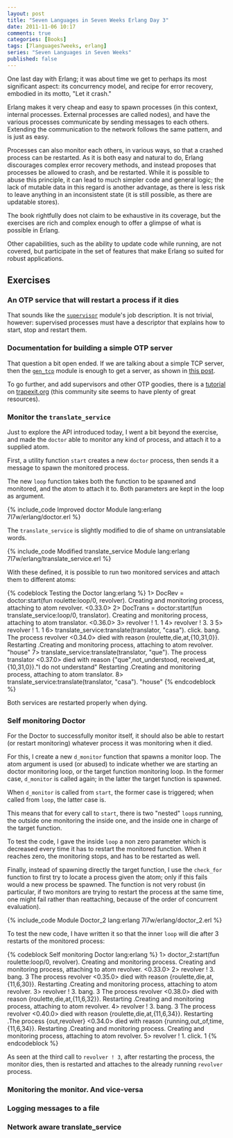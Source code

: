 ```yaml
---
layout: post
title: "Seven Languages in Seven Weeks Erlang Day 3"
date: 2011-11-06 10:17
comments: true
categories: [Books]
tags: [7languages7weeks, erlang]
series: "Seven Languages in Seven Weeks"
published: false
---
```

One last day with Erlang; it was about time we get to perhaps its most significant aspect: its concurrency model, and recipe for error recovery, embodied in its motto, "Let it crash."
<!--more-->
Erlang makes it very cheap and easy to spawn processes (in this context, internal processes. External processes are called nodes), and have the various processes communicate by sending messages to each others. Extending the communication to the network follows the same pattern, and is just as easy.

Processes can also monitor each others, in various ways, so that a crashed process can be restarted. As it is both easy and natural to do, Erlang discourages complex error recovery methods, and instead proposes that processes be allowed to crash, and be restarted. While it is possible to abuse this principle, it can lead to much simpler code and general logic; the lack of mutable data in this regard is another advantage, as there is less risk to leave anything in an inconsistent state (it is still possible, as there are updatable stores).

The book rightfully does not claim to be exhaustive in its coverage, but the exercises are rich and complex enough to offer a glimpse of what is possible in Erlang.

Other capabilities, such as the ability to update code while running, are not covered, but participate in the set of features that make Erlang so suited for robust applications.

Exercises
---------

### An OTP service that will restart a process if it dies

That sounds like the [`supervisor`](http://www.erlang.org/doc/man/supervisor.html) module's job description. It is not trivial, however: supervised processes must have a descriptor that explains how to start, stop and restart them.

### Documentation for building a simple OTP server

That question a bit open ended. If we are talking about a simple TCP server, then the [`gen_tcp`](http://www.erlang.org/doc/man/gen_tcp.html) module is enough to get a server, as shown in [this post](http://www.joeandmotorboat.com/2008/11/12/a-simple-concurrent-erlang-tcp-server/).

To go further, and add supervisors and other OTP goodies, there is a [tutorial](http://www.trapexit.org/Building_a_Non-blocking_TCP_server_using_OTP_principles) on 
[trapexit.org](http://www.trapexit.org/) (this community site seems to have plenty of great resources). 

### Monitor the `translate_service`

Just to explore the API introduced today, I went a bit beyond the exercise, and made the `doctor` able to monitor any kind of process, and attach it to a supplied atom.

First, a utility function `start` creates a new `doctor` process, then sends it a message to spawn the monitored process.

The new `loop` function takes both the function to be spawned and monitored, and the atom to attach it to. Both parameters are kept in the loop as argument.

{% include_code Improved doctor Module lang:erlang 7l7w/erlang/doctor.erl %}

The `translate_service` is slightly modified to die of shame on untranslatable words.

{% include_code Modified translate_service Module lang:erlang 7l7w/erlang/translate_service.erl %}

With these defined, it is possible to run two monitored services and attach them to different atoms:

{% codeblock Testing the Doctor lang:erlang %}
1> DocRev = doctor:start(fun roulette:loop/0, revolver).
Creating and monitoring process, attaching to atom revolver.
<0.33.0>
2> DocTrans = doctor:start(fun translate_service:loop/0, translator).
Creating and monitoring process, attaching to atom translator.
<0.36.0>
3> revolver ! 1.
1
4> revolver ! 3.
3
5> revolver ! 1.
1
6> translate_service:translate(translator, "casa").
click.
bang.
The process revolver <0.34.0> died with reason {roulette,die,at,{10,31,0}}. Restarting
.Creating and monitoring process, attaching to atom revolver.
"house"
7> translate_service:translate(translator, "que").
The process translator <0.37.0> died with reason {"que",not_understood,
                                                  received_at,
                                                  {10,31,0}}."I do not understand"
 Restarting
.Creating and monitoring process, attaching to atom translator.
8> translate_service:translate(translator, "casa").
"house"
{% endcodeblock %}

Both services are restarted properly when dying.

### Self monitoring Doctor

For the Doctor to successfully monitor itself, it should also be able to restart (or restart monitoring) whatever process it was monitoring when it died.

For this, I create a new `d_monitor` function that spawns a monitor loop. The atom argument is used (or abused) to indicate whether we are starting an doctor monitoring loop, or the target function monitoring loop. In the former case, `d_monitor` is called again; in the latter the target function is spawned. 

When `d_monitor` is called from `start`, the former case is triggered; when called from `loop`, the latter case is.

This means that for every call to `start`, there is two "nested" `loop`s running, the outside one monitoring the inside one, and the inside one in charge of the target function.

To test the code, I gave the inside `loop` a non zero parameter which is decreased every time it has to restart the monitored function. When it reaches zero, the monitoring stops, and has to be restarted as well.

Finally, instead of spawning directly the target function, I use the `check_for` function to first try to locate a process given the atom; only if this fails would a new process be spawned. The function is not very robust (in particular, if two monitors are trying to restart the process at the same time, one might fail rather than reattaching, because of the order of concurrent evaluation).

{% include_code Module Doctor_2 lang:erlang 7l7w/erlang/doctor_2.erl %}

To test the new code, I have written it so that the inner `loop` will die after 3 restarts of the monitored process:

{% codeblock Self monitoring Doctor lang:erlang %}
1> doctor_2:start(fun roulette:loop/0, revolver).
Creating and monitoring process.
Creating and monitoring process, attaching to atom revolver.
<0.33.0>
2> revolver ! 3.
bang.
3
The process revolver <0.35.0> died with reason {roulette,die,at,{11,6,30}}. Restarting
.Creating and monitoring process, attaching to atom revolver.
3> revolver ! 3.
bang.
3
The process revolver <0.38.0> died with reason {roulette,die,at,{11,6,32}}. Restarting
.Creating and monitoring process, attaching to atom revolver.
4> revolver ! 3.
bang.
3
The process revolver <0.40.0> died with reason {roulette,die,at,{11,6,34}}. Restarting
.The process {out,revolver} <0.34.0> died with reason {running,out_of,time,
                                                      {11,6,34}}. Restarting
.Creating and monitoring process.
Creating and monitoring process, attaching to atom revolver.
5> revolver ! 1.
click.
1
{% endcodeblock %}

As seen at the third call to `revolver ! 3`, after restarting the process, the monitor dies, then is restarted and attaches to the already running `revolver` process.

### Monitoring the monitor. And vice-versa

### Logging messages to a file

### Network aware translate_service